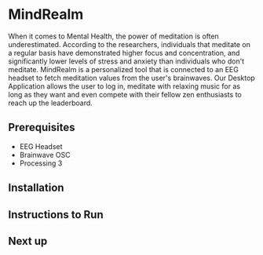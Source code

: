 # MindRealm

When it comes to Mental Health, the power of meditation is often underestimated. According to the researchers, individuals that meditate on a regular basis have demonstrated higher focus and concentration, and significantly lower levels of stress and anxiety than individuals who don't meditate. MindRealm is a personalized tool that is connected to an EEG headset to fetch meditation values from the user's brainwaves. Our Desktop Application allows the user to log in, meditate with relaxing music for as long as they want and even compete with their fellow zen enthusiasts to reach up the leaderboard. 

## Prerequisites
<ul>
  <li>EEG Headset</li>
  <li>Brainwave OSC</li>
  <li>Processing 3</li>
</ul>

## Installation

## Instructions to Run

## Next up
